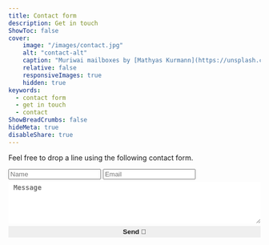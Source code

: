```yaml
---
title: Contact form
description: Get in touch
ShowToc: false
cover:
    image: "/images/contact.jpg"
    alt: "contact-alt"
    caption: "Muriwai mailboxes by [Mathyas Kurmann](https://unsplash.com/photos/fb7yNPbT0l8)"
    relative: false
    responsiveImages: true
    hidden: true
keywords:
  - contact form
  - get in touch
  - contact
ShowBreadCrumbs: false
hideMeta: true
disableShare: true
---
```


Feel free to drop a line using the following contact form.

<div id="searchbox">
    <form action="https://getform.io/f/acca828a-9b81-4ab5-9ddd-08d4315ac5bc" method="POST">
        <input type="hidden" id="captchaResponse" name="g-recaptcha-response">
        <input id="searchbox" type="text" name="name" placeholder="Name" style="margin-bottom: 5px;">
        <input id="searchbox" type="email" name="email" placeholder="Email" style="margin-bottom: 5px;">
        <textarea id="searchbox" rows = "5" cols = "60" name = "message" placeholder="Message" style="margin-bottom: 5px; padding: 4px 10px; width: 100%; color: var(--primary); font-weight: bold; border: 2px solid var(--tertiary); border-radius: var(--radius);"></textarea>
        <button id="form-button" type="submit" style="padding: 4px 10px; width: 100%; color: var(--primary); font-weight: bold; border: 2px solid var(--tertiary); border-radius: var(--radius);">Send 🚀</button>
    </form>
</div>

<script>
   grecaptcha.ready(function() {
       grecaptcha.execute('6Lfw0jEeAAAAAG9AukBmzaeHtY8X1cdr8MnGclFU', {action: 'homepage'})
       .then(function(token) {
         document.getElementById('captchaResponse').value = token;
       });
     });
</script>